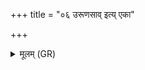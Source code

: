 +++
title = "०६ उरूणसाव् इत्य् एका"

+++
<details><summary>मूलम् (GR)</summary>

उरूणसाव् इत्य् एका ॥ +++(PS 10.9.10 is repeated)+++
</details>